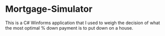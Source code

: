 ﻿# Mortgage-Simulator

This is a C# Winforms application that I used to weigh the decision of what the most optimal % down payment is to put down on a house.
